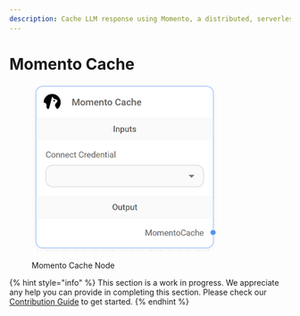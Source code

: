 ```yaml
---
description: Cache LLM response using Momento, a distributed, serverless cache.
---
```


# Momento Cache

<figure><img src="../../../.gitbook/assets/image (2) (1) (1) (1) (1) (1) (1) (1).png" alt="" width="331"><figcaption><p>Momento Cache Node</p></figcaption></figure>

{% hint style="info" %}
This section is a work in progress. We appreciate any help you can provide in completing this section. Please check our [Contribution Guide](https://toi500.gitbook.io/flowise-docs/contributing) to get started.
{% endhint %}

